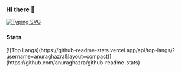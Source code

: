 ### Hi there 👋
<a href="https://git.io/typing-svg"><img src="https://readme-typing-svg.herokuapp.com?font=Fira+Code&size=28&pause=1000&color=384AF7&background=2D6DAE00&lines=Frontend+developer" alt="Typing SVG" /></a>
<h3>Stats</h3>
[![Top Langs](https://github-readme-stats.vercel.app/api/top-langs/?username=anuraghazra&layout=compact)](https://github.com/anuraghazra/github-readme-stats)
<!--
**ascendingCode/ascendingCode** is a ✨ _special_ ✨ repository because its `README.md` (this file) appears on your GitHub profile.

-->
